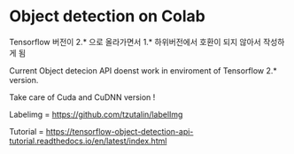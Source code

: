 # Object detection on Colab

Tensorflow 버전이 2.* 으로 올라가면서 1.* 하위버전에서 호환이 되지 않아서 작성하게 됨

Current Object detecion API doenst work in enviroment of Tensorflow 2.* version.

Take care of Cuda and CuDNN version !


Labelimg = https://github.com/tzutalin/labelImg

Tutorial = https://tensorflow-object-detection-api-tutorial.readthedocs.io/en/latest/index.html

